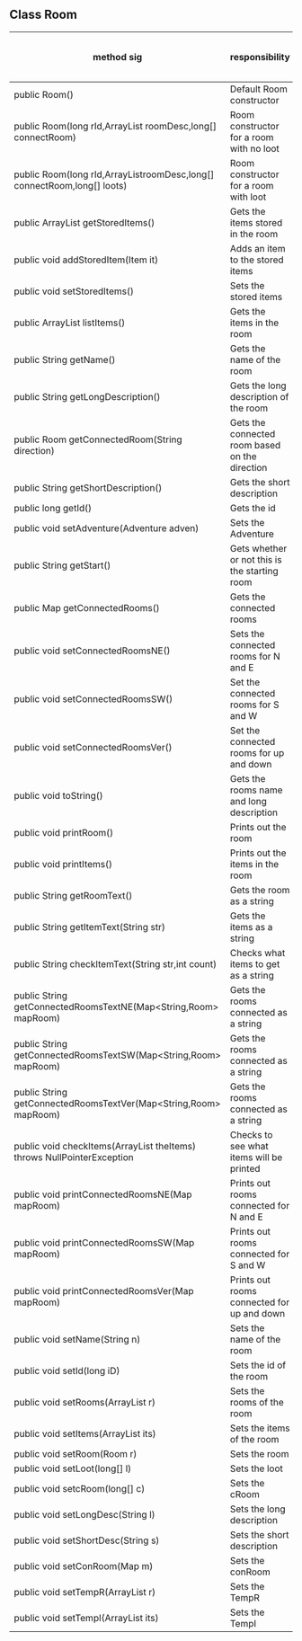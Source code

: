 ## Class Room
| method sig                                                              | responsibility                                 | instance variable used               | other class methods called                                                                                                                                                               | object used with method calls | lines of code |
|-------------------------------------------------------------------------|------------------------------------------------|--------------------------------------|------------------------------------------------------------------------------------------------------------------------------------------------------------------------------------------|-------------------------------|---------------|
| public Room()                                                           | Default Room constructor                       | name,sDesc,lDesc,id,start            | n/a                                                                                                                                                                                      | Room                          | 7             |
| public Room(long rId,ArrayList roomDesc,long[] connectRoom)             | Room constructor for a room with no loot       | name,sDesc,lDesc,id,cRoom,start      | n/a                                                                                                                                                                                      | Room                          | 8             |
| public Room(long rId,ArrayListroomDesc,long[] connectRoom,long[] loots) | Room constructor for a room with loot          | name,sDesc,lDesc,id,cRoom,loot,start | n/a                                                                                                                                                                                      | Room                          | 9             |
| public ArrayList<Item> getStoredItems()                                 | Gets the items stored in the room              | storedItems                          | n/a                                                                                                                                                                                      | Room                          | 3             |
| public void addStoredItem(Item it)                                      | Adds an item to the stored items               | storedItems                          | n/a                                                                                                                                                                                      | Room                          | 3             |
| public void setStoredItems()                                            | Sets the stored items                          | storedItems,loot                     | n/a                                                                                                                                                                                      | Room                          | 12            |
| public ArrayList listItems()                                            | Gets the items in the room                     | storedItems                          | n/a                                                                                                                                                                                      | Room                          | 3             |
| public String getName()                                                 | Gets the name of the room                      | name                                 | n/a                                                                                                                                                                                      | Room                          | 3             |
| public String getLongDescription()                                      | Gets the long description of the room          | lDesc                                | n/a                                                                                                                                                                                      | Room                          | 3             |
| public Room getConnectedRoom(String direction)                          | Gets the connected room based on the direction | conRoom                              | n/a                                                                                                                                                                                      | Room                          | 6             |
| public String getShortDescription()                                     | Gets the short description                     | sDesc                                | n/a                                                                                                                                                                                      | Room                          | 3             |
| public long getId()                                                     | Gets the id                                    | id                                   | n/a                                                                                                                                                                                      | Room                          | 3             |
| public void setAdventure(Adventure adven)                               | Sets the Adventure                             | adv                                  | n/a                                                                                                                                                                                      | Room                          | 3             |
| public String getStart()                                                | Gets whether or not this is the starting room  | start                                | n/a                                                                                                                                                                                      | Room                          | 3             |
| public Map getConnectedRooms()                                          | Gets the connected rooms                       | conRoom                              | n/a                                                                                                                                                                                      | Room                          | 3             |
| public void setConnectedRoomsNE()                                       | Sets the connected rooms for N and E           | conRoom,adv                          | listAllItems(),getId()                                                                                                                                                                   | Room                          | 10            |
| public void setConnectedRoomsSW()                                       | Set the connected rooms for S and W            | conRoom,adv                          | listAllItems(),getId()                                                                                                                                                                   | Room                          | 10            |
| public void setConnectedRoomsVer()                                      | Set the connected rooms for up and down        | conRoom,adv                          | listAllItems(),getId()                                                                                                                                                                   | Room                          | 10            |
| public void toString()                                                  | Gets the rooms name and long description       | n/a                                  | getName(),getLongDescription()                                                                                                                                                           | Room                          | 3             |
| public void printRoom()                                                 | Prints out the room                            | name,sDesc                           | printItems(),listItems(),setConnectedRoomsNE(),setConnectedRoomsSW(),setConnectedRoomsVer(),printConnectedRoomsNE(),printConnectedRoomsSW(),printConnectedRoomsVer(),getConnectedRooms() | Room                          | 12            |
| public void printItems()                                                | Prints out the items in the room               | n/a                                  | checkItems()                                                                                                                                                                             | Room                          | 10            |
| public String getRoomText()                                             | Gets the room as a string                      | name,sDesc                           | getItemText(),setConnectedRoomsNE(),setConnectedRoomsSW(),setConnectedRoomsVer(),getConnectedRoomsTextNE(), getConnectedRoomsTextSW(),getConnectedRoomsTextVer(),getConnectedRooms()     | Room                          | 12            |
| public String getItemText(String str)                                   | Gets the items as a string                     | n/a                                  | listItems(),checkItemText()                                                                                                                                                              | Room                          | 12            |
| public String checkItemText(String str,int count)                       | Checks what items to get as a string           | n/a                                  | listItems()                                                                                                                                                                              | Room                          | 12            |
| public String getConnectedRoomsTextNE(Map<String,Room> mapRoom)         | Gets the rooms connected as a string           | n/a                                  | getName()                                                                                                                                                                                | Room                          | 12            |
| public String getConnectedRoomsTextSW(Map<String,Room> mapRoom)         | Gets the rooms connected as a string           | n/a                                  | getName()                                                                                                                                                                                | Room                          | 12            |
| public String getConnectedRoomsTextVer(Map<String,Room> mapRoom)        | Gets the rooms connected as a string           | n/a                                  | getName()                                                                                                                                                                                | Room                          | 12            |
| public void checkItems(ArrayList theItems) throws NullPointerException  | Checks to see what items will be printed       | n/a                                  | getTaken()                                                                                                                                                                               | Room,Item                     | 12            |
| public void printConnectedRoomsNE(Map mapRoom)                          | Prints out rooms connected for N and E         | n/a                                  | getName()                                                                                                                                                                                | Room                          | 10            |
| public void printConnectedRoomsSW(Map mapRoom)                          | Prints out rooms connected for S and W         | n/a                                  | getName()                                                                                                                                                                                | Room                          | 10            |
| public void printConnectedRoomsVer(Map mapRoom)                         | Prints out rooms connected for up and down     | n/a                                  | getName()                                                                                                                                                                                | Room                          | 10            |
| public void setName(String n)                                           | Sets the name of the room                      | name                                 | n/a                                                                                                                                                                                      | Room                          | 3             |
| public void setId(long iD)                                              | Sets the id of the room                        | id                                   | n/a                                                                                                                                                                                      | Room                          | 3             |
| public void setRooms(ArrayList r)                                       | Sets the rooms of the room                     | rooms                                | n/a                                                                                                                                                                                      | Room                          | 3             |
| public void setItems(ArrayList its)                                     | Sets the items of the room                     | items                                | n/a                                                                                                                                                                                      | Room                          | 3             |
| public void setRoom(Room r)                                             | Sets the room                                  | room                                 | n/a                                                                                                                                                                                      | Room                          | 3             |
| public void setLoot(long[] l)                                           | Sets the loot                                  | loot                                 | n/a                                                                                                                                                                                      | Room                          | 3             |
| public void setcRoom(long[] c)                                          | Sets the cRoom                                 | cRoom                                | n/a                                                                                                                                                                                      | Room                          | 3             |
| public void setLongDesc(String l)                                       | Sets the long description                      | lDesc                                | n/a                                                                                                                                                                                      | Room                          | 3             |
| public void setShortDesc(String s)                                      | Sets the short description                     | sDesc                                | n/a                                                                                                                                                                                      | Room                          | 3             |
| public void setConRoom(Map m)                                           | Sets the conRoom                               | conRoom                              | n/a                                                                                                                                                                                      | Room                          | 3             |
| public void setTempR(ArrayList r)                                       | Sets the TempR                                 | TempR                                | n/a                                                                                                                                                                                      | Room                          | 3             |
| public void setTempI(ArrayList its)                                     | Sets the TempI                                 | TempI                                | n/a                                                                                                                                                                                      | Room                          | 3             |
